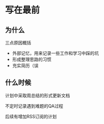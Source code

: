 # 写在最前

## 为什么

三点原因概括

- 外部记忆，用来记录一些工作和学习中踩的坑
- 形成整理思路的习惯
- 充实简历（误

## 什么时候

计划中采取周总结的形式更新文档

不定时记录遇到难题的QA过程

后续有增加RSS订阅的计划
